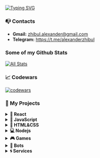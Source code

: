 [![Typing SVG](https://readme-typing-svg.herokuapp.com?font=Fira+Code&duration=3000&pause=750&color=72B4F7&vCenter=true&width=560&height=30&lines=Currently%2C+I'm+working+on+React%2FTypeScript!+%F0%9F%9A%80;Hello+there%2C+I'm+Alexander!+%F0%9F%91%8B%F0%9F%8F%BB)](https://git.io/typing-svg)

### 📭 Contacts 
- **Gmail:** zhibul.alexander@gmail.com
- **Telegram:** https://t.me/alexanderzhibul

### Some of my Github Stats
[![All Stats](https://github-readme-stats-axpwmfcg3.vercel.app/api?username=Zhibul-Alexander&show_icons=true&include_all_commits=true&count_private=true&hide=contribs)](https://github.com/pedes/github-readme-stats)

### 📈 Codewars
[![codewars](https://www.codewars.com/users/Zhibul-Alexander/badges/large)](https://www.codewars.com/users/Zhibul-Alexander)   

### 🔑 My Projects

<details><summary><b>🚀 React</b></summary>
  <ul>
    <li><a href="https://zhibul-alexander.github.io/Shopping-cart/">Shopping cart (with demo view)</a></li>
    <li><a href="https://github.com/Zhibul-Alexander/Modnikky-online-shop">Modnikky online shop</a></li>
    <li><a href="https://github.com/Zhibul-Alexander/Registration-app/tree/registration">Registration app</a></li>
    <li><a href="https://github.com/Zhibul-Alexander/To-do-react">To do list</a></li>
    <li><a href="https://github.com/Zhibul-Alexander/Keyboard/tree/keyboard">Keyboard</a></li>
  </ul>
</details>

<details><summary><b>🤖 JavaScript</b></summary>
  <ul>
    <li><a href="https://zhibul-alexander.github.io/youngBerries/">Youngberries (with demo view)</a></li>
    <li><a href="https://zhibul-alexander.github.io/Simple-drag-and-drop/">Drag and drop (with demo view)</a></li>
    <li><a href="https://zhibul-alexander.github.io/Animation-board/">Animation board (with demo view)</a></li>
    <li><a href="https://github.com/Zhibul-Alexander/To-do-js">To do list</a></li>
  </ul>
</details>

<details><summary><b>🎨 HTML&CSS</b></summary>
  <ul>
    <li><a href="https://zhibul-alexander.github.io/Full-page-slider/">Full page slider (with demo view)</a></li>
    <li><a href="https://zhibul-alexander.github.io/Gallery-of-cards/">Gallery of cards (with demo view)</a></li>
    <li><a href="https://zhibul-alexander.github.io/Robot-fullpage/">Robot full page (with demo view)</a></li>
    <li><a href="https://github.com/Zhibul-Alexander/Konstruct/">Konstruct (with demo view)</a></li>
    <li><a href="https://zhibul-alexander.github.io/Awesome/">Awesome (with demo view)</a></li>
    <li><a href="https://zhibul-alexander.github.io/ACME/">ACME (with demo view)</a></li>
    <li><a href="https://github.com/Zhibul-Alexander/Loft-Mebel-SCSS">Loft mebel</a></li>
    <li><a href="https://github.com/Zhibul-Alexander/Custom-switcher">Custom switcher</a></li>
  </ul>
</details>

<details><summary><b>💻 Nodejs</b></summary>
  <ul>
    <li><a href="https://github.com/Zhibul-Alexander/remote-control/tree/dev">Remote control</a></li>
    <li><a href="https://github.com/Zhibul-Alexander/File-Manager/tree/file-manager">File manager</a></li>
    <li><a href="https://github.com/Zhibul-Alexander/CRUD-Api/tree/dev">CRUD api</a></li>
  </ul>
</details>

<details><summary><b>🎮 Games</b></summary>
  <ul>
    <li><a href="https://zhibul-alexander.github.io/Snake/">Snake (with demo view)</a></li>
    <li><a href="https://zhibul-alexander.github.io/Aim-training-game/">Aim game (with demo view)</a></li>
  </ul>
</details>

<details><summary><b>💬 Bots</b></summary>
  <ul>
    <li><a href="https://github.com/Zhibul-Alexander/Chat-gpt-telegram-bot">Chat gpt telegram bot</a></li>
    <li><a href="https://github.com/Zhibul-Alexander/Regular-telegram-bot">Regular telegram bot</a></li>
  </ul>
</details>

<details><summary><b>🌀 Services</b></summary>
  <ul>
    <li><a href="https://github.com/Zhibul-Alexander/Firebase-cloud-messaging">Firebase cloud messagin</a></li>
  </ul>
</details>
